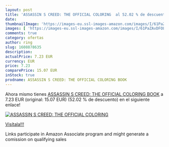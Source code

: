 ```yaml
---
layout: post
title: 'ASSASSIN S CREED: THE OFFICIAL COLORING  al 52.02 % de descuento'
date: 
thumbnailImage: 'https://images-eu.ssl-images-amazon.com/images/I/61PaZAvDFOL._SL200_.jpg'
images: [ 'https://images-eu.ssl-images-amazon.com/images/I/61PaZAvDFOL._SL200_.jpg' ]
comments: true
category: ofertas
author: ring
slug: 1608878635
description:
actualPrice: 7.23 EUR
currency: EUR
price: 7.23
comparePrice: 15.07 EUR
inStock: true
prodname: ASSASSIN S CREED: THE OFFICIAL COLORING BOOK
---
```


Ahora mismo tienes [ASSASSIN S CREED: THE OFFICIAL COLORING BOOK](https://www.amazon.es/dp/1608878635/?tag=tolees-21) a 7.23 EUR (original: 15.07 EUR) (52.02 %  de descuento) en el siguiente enlace!

[![ASSASSIN S CREED: THE OFFICIAL COLORING ](https://images-eu.ssl-images-amazon.com/images/I/61PaZAvDFOL._SL200_.jpg)](https://www.amazon.es/dp/1608878635/?tag=tolees-21)

[Visítala!!!](https://www.amazon.es/dp/1608878635/?tag=tolees-21)

Links participate in Amazon Associate program and might generate a comission on qualifying sales
